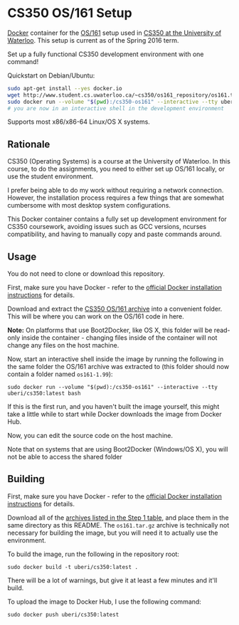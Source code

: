 CS350 OS/161 Setup
==================

[Docker](https://www.docker.com/) container for the [OS/161](http://os161.eecs.harvard.edu/) setup used in [CS350 at the University of Waterloo](https://www.student.cs.uwaterloo.ca/~cs350/). This setup is current as of the Spring 2016 term.

Set up a fully functional CS350 development environment with one command!

Quickstart on Debian/Ubuntu:

```bash
sudo apt-get install --yes docker.io
wget http://www.student.cs.uwaterloo.ca/~cs350/os161_repository/os161.tar.gz -O os161.tar.gz && tar -xzf os161.tar.gz
sudo docker run --volume "$(pwd):/cs350-os161" --interactive --tty uberi/cs350:latest bash
# you are now in an interactive shell in the development environment
```

Supports most x86/x86-64 Linux/OS X systems.

Rationale
---------

CS350 (Operating Systems) is a course at the University of Waterloo. In this course, to do the assignments, you need to either set up OS/161 locally, or use the student environment.

I prefer being able to do my work without requiring a network connection. However, the installation process requires a few things that are somewhat cumbersome with most desktop system configurations.

This Docker container contains a fully set up development environment for CS350 coursework, avoiding issues such as GCC versions, ncurses compatibility, and having to manually copy and paste commands around.

Usage
-----

You do not need to clone or download this repository.

First, make sure you have Docker - refer to the [official Docker installation instructions](https://docs.docker.com/engine/installation/) for details.

Download and extract the [CS350 OS/161 archive](http://www.student.cs.uwaterloo.ca/~cs350/os161_repository/os161.tar.gz) into a convenient folder. This will be where you can work on the OS/161 code in here.

**Note:** On platforms that use Boot2Docker, like OS X, this folder will be read-only inside the container - changing files inside of the container will not change any files on the host machine.

Now, start an interactive shell inside the image by running the following in the same folder the OS/161 archive was extracted to (this folder should now contain a folder named `os161-1.99`):

    sudo docker run --volume "$(pwd):/cs350-os161" --interactive --tty uberi/cs350:latest bash

If this is the first run, and you haven't built the image yourself, this might take a little while to start while Docker downloads the image from Docker Hub.

Now, you can edit the source code on the host machine.

Note that on systems that are using Boot2Docker (Windows/OS X), you will not be able to access the shared folder 

Building
--------

First, make sure you have Docker - refer to the [official Docker installation instructions](https://docs.docker.com/engine/installation/) for details.

Download all of the [archives listed in the Step 1 table](https://www.student.cs.uwaterloo.ca/~cs350/common/Install161NonCS.html), and place them in the same directory as this README. The `os161.tar.gz` archive is technically not necessary for building the image, but you will need it to actually use the environment.

To build the image, run the following in the repository root:

    sudo docker build -t uberi/cs350:latest .

There will be a lot of warnings, but give it at least a few minutes and it'll build.

To upload the image to Docker Hub, I use the following command:

    sudo docker push uberi/cs350:latest
